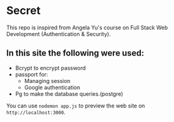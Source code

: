 # Secret
This repo is inspired from Angela Yu's course on Full Stack Web Development (Authentication & Security).
## In this site the following were used:
* Bcrypt to encrypt password
* passport for:
  *  Managing session 
  *  Google authentication
* Pg to make the database queries.(postgre)

You can use `nodemon app.js` to preview the web site on `http://localhost:3000`.

